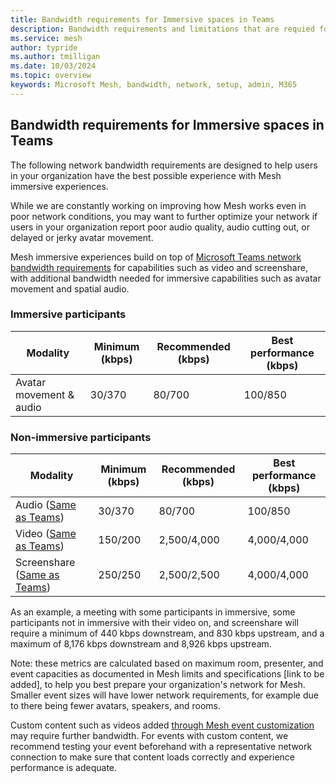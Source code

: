 ```yaml
---
title: Bandwidth requirements for Immersive spaces in Teams
description: Bandwidth requirements and limitations that are requied for users to acecss Microsoft Mesh on their networks.
ms.service: mesh
author: typride
ms.author: tmilligan
ms.date: 10/03/2024
ms.topic: overview
keywords: Microsoft Mesh, bandwidth, network, setup, admin, M365
---
```


## Bandwidth requirements for Immersive spaces in Teams

The following network bandwidth requirements are designed to help users in your organization have the best possible experience with Mesh immersive experiences.

While we are constantly working on improving how Mesh works even in poor network conditions, you may want to further optimize your network if users in your organization report poor audio quality, audio cutting out, or delayed or jerky avatar movement.

Mesh immersive experiences build on top of [Microsoft Teams network bandwidth requirements](/microsoftteams/prepare-network#bandwidth-requirements) for capabilities such as video and screenshare, with additional bandwidth needed for immersive capabilities such as avatar movement and spatial audio.

### Immersive participants

| **Modality**             | **Minimum (kbps)** | **Recommended (kbps)** | **Best performance (kbps)** |
|--------------------------|--------------------|------------------------|-----------------------------|
| Avatar movement  & audio | 30/370             | 80/700                 | 100/850                     |

### Non-immersive participants

| **Modality**                     | **Minimum (kbps)** | **Recommended (kbps)** | **Best performance (kbps)** |
|----------------------------------|--------------------|------------------------|-----------------------------|
| Audio ([Same as Teams](/microsoftteams/prepare-network#bandwidth-requirements))        | 30/370             | 80/700                 | 100/850                     |
| Video ([Same as Teams](/microsoftteams/prepare-network#bandwidth-requirements)) | 150/200              | 2,500/4,000                      | 4,000/4,000                           |
| Screenshare ([Same as Teams](/microsoftteams/prepare-network#bandwidth-requirements))              | 250/250            | 2,500/2,500            | 4,000/4,000                 |

As an example, a meeting with some participants in immersive, some participants not in immersive with their video on, and screenshare will require a minimum of 440 kbps downstream, and 830 kbps upstream, and a maximum of 8,176 kbps downstream and 8,926 kbps upstream.

Note: these metrics are calculated based on maximum room, presenter, and event capacities as documented in Mesh limits and specifications [link to be added], to help you best prepare your organization's network for Mesh. Smaller event sizes will have lower network requirements, for example due to there being fewer avatars, speakers, and rooms.

Custom content such as videos added [through Mesh event customization](../events-guide/customize-event.md) may require further bandwidth. For events with custom content, we recommend testing your event beforehand with a representative network connection to make sure that content loads correctly and experience performance is adequate.